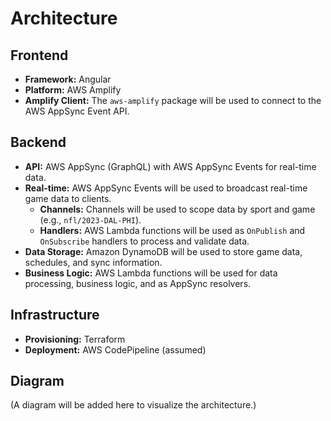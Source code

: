 # Architecture

## Frontend

*   **Framework:** Angular
*   **Platform:** AWS Amplify
*   **Amplify Client:** The `aws-amplify` package will be used to connect to the AWS AppSync Event API.

## Backend

*   **API:** AWS AppSync (GraphQL) with AWS AppSync Events for real-time data.
*   **Real-time:** AWS AppSync Events will be used to broadcast real-time game data to clients.
    *   **Channels:** Channels will be used to scope data by sport and game (e.g., `nfl/2023-DAL-PHI`).
    *   **Handlers:** AWS Lambda functions will be used as `OnPublish` and `OnSubscribe` handlers to process and validate data.
*   **Data Storage:** Amazon DynamoDB will be used to store game data, schedules, and sync information.
*   **Business Logic:** AWS Lambda functions will be used for data processing, business logic, and as AppSync resolvers.

## Infrastructure

*   **Provisioning:** Terraform
*   **Deployment:** AWS CodePipeline (assumed)

## Diagram

(A diagram will be added here to visualize the architecture.)

